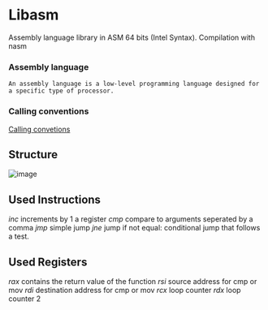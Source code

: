 # Libasm

Assembly language library in ASM 64 bits (Intel Syntax). Compilation with nasm

### Assembly language

```An assembly language is a low-level programming language designed for a specific type of processor.```

### Calling conventions

[Calling convetions ](https://www.agner.org/optimize/calling_conventions.pdf)


## Structure 
![image](https://cs.lmu.edu/~ray/images/nasmstructure.png)

## Used Instructions

_inc_ increments by 1 a register
_cmp_ compare to arguments seperated by a comma
_jmp_ simple jump
_jne_ jump if not equal: conditional jump that follows a test. 

## Used Registers

_rax_ contains the return value of the function
_rsi_ source        address for cmp or mov
_rdi_ destination   address for cmp or mov
_rcx_ loop counter
_rdx_ loop counter 2